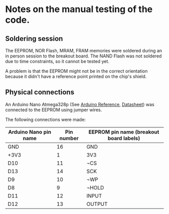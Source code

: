 # Notes on the manual testing of the code.

## Soldering session

The EEPROM, NOR Flash, MRAM, FRAM memories were soldered during an in person session to the breakout board. The NAND Flash was not soldered due to time constraints, so it cannot be tested yet.

A problem is that the EEPROM might not be in the correct orientation because it didn't have a reference point printed on the chip's shield.

## Physical connections

An Arduino Nano Atmega328p (See [Arduino Reference](https://docs.arduino.cc/hardware/nano), [Datasheet](https://docs.arduino.cc/resources/datasheets/A000005-datasheet.pdf)) was connected to the EEPROM using jumper wires.

The following connections were made:

| Arduino Nano pin name  | Pin number            | EEPROM pin name (breakout board labels)
| ---------------------  | --------------------  | -----------------------
| GND                    | 16                    | GND
| +3V3                   | 1                     | 3V3
| D10                    | 11                    | ¬CS
| D13                    | 14                    | SCK
| D9                     | 10                    | ¬WP
| D8                     | 9                     | ¬HOLD
| D11                    | 12                    | INPUT
| D12                    | 13                    | OUTPUT


